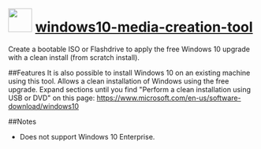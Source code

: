 # <img src="https://cdn.rawgit.com/chocolatey/chocolatey-coreteampackages/tree/master/icons/windows10-media-creation-tool.png" width="48" height="48"/> [windows10-media-creation-tool](https://chocolatey.org/packages/windows10-media-creation-tool)
Create a bootable ISO or Flashdrive to apply the free Windows 10 upgrade with a clean install (from scratch install).

##Features
It is also possible to install Windows 10 on an existing machine using this tool.
Allows a clean installation of Windows using the free upgrade.
Expand sections until you find "Perform a clean installation using USB or DVD" on this page: https://www.microsoft.com/en-us/software-download/windows10

##Notes
- Does not support Windows 10 Enterprise.

